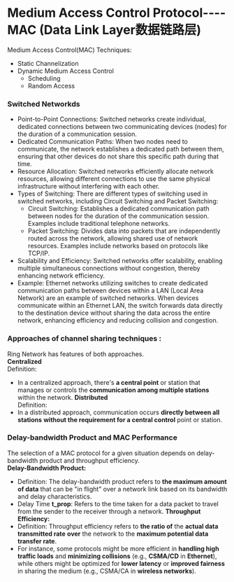 # Medium Access Control Protocol----MAC (Data Link Layer数据链路层)
Medium Access Control(MAC) Techniques:  
- Static Channelization
- Dynamic Medium Access Control  
  - Scheduling  
  - Random Access
  
### Switched Networkds
- Point-to-Point Connections: Switched networks create individual, dedicated connections between two communicating devices (nodes) for the duration of a communication session.
- Dedicated Communication Paths: When two nodes need to communicate, the network establishes a dedicated path between them, ensuring that other devices do not share this specific path during that time.
- Resource Allocation: Switched networks efficiently allocate network resources, allowing different connections to use the same physical infrastructure without interfering with each other.
- Types of Switching: There are different types of switching used in switched networks, including Circuit Switching and Packet Switching:  
  - Circuit Switching: Establishes a dedicated communication path between nodes for the duration of the communication session. Examples include traditional telephone networks.
  - Packet Switching: Divides data into packets that are independently routed across the network, allowing shared use of network resources. Examples include networks based on protocols like TCP/IP.
- Scalability and Efficiency: Switched networks offer scalability, enabling multiple simultaneous connections without congestion, thereby enhancing network efficiency.
- Example: Ethernet networks utilizing switches to create dedicated communication paths between devices within a LAN (Local Area Network) are an example of switched networks. When devices communicate within an Ethernet LAN, the switch forwards data directly to the destination device without sharing the data across the entire network, enhancing efficiency and reducing collision and congestion.

### Approaches of channel sharing techniques :
Ring Network has features of both approaches.  
**Centralized**  
Definition:   
- In a centralized approach, there's **a central point** or station that manages or controls the **communication among multiple stations** within the network.
**Distributed**  
Definition:  
- In a distributed approach, communication occurs **directly between all stations** **without the requirement for a central control** point or station.

### Delay-bandwidth Product and MAC Performance
The selection of a MAC protocol for a given situation depends on delay-bandwidth product and throughput efficiency.  
**Delay-Bandwidth Product:**  
- Definition: The delay-bandwidth product refers to **the maximum amount of data** that can be "in flight" over a network link based on its bandwidth and delay characteristics.
- Delay Time **t_prop**: Refers to the time taken for a data packet to travel from the sender to the receiver through a network.
**Throughput Efficiency:**  
- Definition: Throughput efficiency refers to **the ratio of** the **actual data transmitted rate** **over** the network to the **maximum potential data transfer rate**.
- For instance, some protocols might be more efficient in **handling high traffic loads** and **minimizing collisions** (e.g., **CSMA/CD** in **Ethernet**), while others might be optimized for **lower latency** or **improved fairness** in sharing the medium (e.g., CSMA/CA in **wireless networks**).


